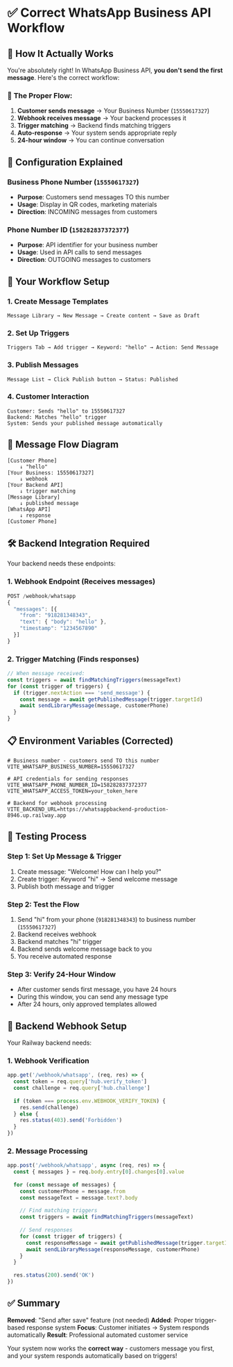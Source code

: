 # ✅ Correct WhatsApp Business API Workflow

## 🎯 **How It Actually Works**

You're absolutely right! In WhatsApp Business API, **you don't send the first message**. Here's the correct workflow:

### 📱 **The Proper Flow:**

1. **Customer sends message** → Your Business Number (`15550617327`)
2. **Webhook receives message** → Your backend processes it
3. **Trigger matching** → Backend finds matching triggers
4. **Auto-response** → Your system sends appropriate reply
5. **24-hour window** → You can continue conversation

## 🔧 **Configuration Explained**

### **Business Phone Number** (`15550617327`)
- **Purpose**: Customers send messages TO this number
- **Usage**: Display in QR codes, marketing materials
- **Direction**: INCOMING messages from customers

### **Phone Number ID** (`158282837372377`)
- **Purpose**: API identifier for your business number
- **Usage**: Used in API calls to send messages
- **Direction**: OUTGOING messages to customers

## 🚀 **Your Workflow Setup**

### **1. Create Message Templates**
```
Message Library → New Message → Create content → Save as Draft
```

### **2. Set Up Triggers**
```
Triggers Tab → Add trigger → Keyword: "hello" → Action: Send Message
```

### **3. Publish Messages**
```
Message List → Click Publish button → Status: Published
```

### **4. Customer Interaction**
```
Customer: Sends "hello" to 15550617327
Backend: Matches "hello" trigger
System: Sends your published message automatically
```

## 🔄 **Message Flow Diagram**

```
[Customer Phone] 
    ↓ "hello"
[Your Business: 15550617327]
    ↓ webhook
[Your Backend API]
    ↓ trigger matching
[Message Library]
    ↓ published message
[WhatsApp API]
    ↓ response
[Customer Phone]
```

## 🛠️ **Backend Integration Required**

Your backend needs these endpoints:

### **1. Webhook Endpoint** (Receives messages)
```javascript
POST /webhook/whatsapp
{
  "messages": [{
    "from": "918281348343",
    "text": { "body": "hello" },
    "timestamp": "1234567890"
  }]
}
```

### **2. Trigger Matching** (Finds responses)
```javascript
// When message received:
const triggers = await findMatchingTriggers(messageText)
for (const trigger of triggers) {
  if (trigger.nextAction === 'send_message') {
    const message = await getPublishedMessage(trigger.targetId)
    await sendLibraryMessage(message, customerPhone)
  }
}
```

## 📋 **Environment Variables (Corrected)**

```env
# Business number - customers send TO this number
VITE_WHATSAPP_BUSINESS_NUMBER=15550617327

# API credentials for sending responses
VITE_WHATSAPP_PHONE_NUMBER_ID=158282837372377
VITE_WHATSAPP_ACCESS_TOKEN=your_token_here

# Backend for webhook processing
VITE_BACKEND_URL=https://whatsappbackend-production-8946.up.railway.app
```

## 🎯 **Testing Process**

### **Step 1: Set Up Message & Trigger**
1. Create message: "Welcome! How can I help you?"
2. Create trigger: Keyword "hi" → Send welcome message
3. Publish both message and trigger

### **Step 2: Test the Flow**
1. Send "hi" from your phone (`918281348343`) to business number (`15550617327`)
2. Backend receives webhook
3. Backend matches "hi" trigger
4. Backend sends welcome message back to you
5. You receive automated response

### **Step 3: Verify 24-Hour Window**
- After customer sends first message, you have 24 hours
- During this window, you can send any message type
- After 24 hours, only approved templates allowed

## 🔧 **Backend Webhook Setup**

Your Railway backend needs:

### **1. Webhook Verification**
```javascript
app.get('/webhook/whatsapp', (req, res) => {
  const token = req.query['hub.verify_token']
  const challenge = req.query['hub.challenge']
  
  if (token === process.env.WEBHOOK_VERIFY_TOKEN) {
    res.send(challenge)
  } else {
    res.status(403).send('Forbidden')
  }
})
```

### **2. Message Processing**
```javascript
app.post('/webhook/whatsapp', async (req, res) => {
  const { messages } = req.body.entry[0].changes[0].value
  
  for (const message of messages) {
    const customerPhone = message.from
    const messageText = message.text?.body
    
    // Find matching triggers
    const triggers = await findMatchingTriggers(messageText)
    
    // Send responses
    for (const trigger of triggers) {
      const responseMessage = await getPublishedMessage(trigger.targetId)
      await sendLibraryMessage(responseMessage, customerPhone)
    }
  }
  
  res.status(200).send('OK')
})
```

## ✅ **Summary**

**Removed**: "Send after save" feature (not needed)
**Added**: Proper trigger-based response system
**Focus**: Customer initiates → System responds automatically
**Result**: Professional automated customer service

Your system now works the **correct way** - customers message you first, and your system responds automatically based on triggers!
